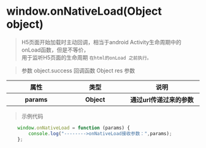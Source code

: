 # window.onNativeLoad(Object object)
 > H5页面开始加载时主动回调，相当于android Activity生命周期中的onLoad函数，但是不等价，<br>
   用于监听H5页面的生命周期 `在html的onLoad 之前执行。`

> 参数 object.success 回调函数 Object res 参数

<table>
    <thead>
    <tr>
        <th>属性</th>
        <th>类型</th>
        <th>说明</th>
    </tr>
    </thead>
    <tbody>
    <tr>
        <th style="width: 200px">params</th>
        <th style="width: 200px;">Object</th>
        <th style="width: 300px;">
            通过url传递过来的参数
        </th>
    </tr>
    </tbody>
</table>

> 示例代码
```js
    window.onNativeLoad = function (params) {
        console.log("-------->onNativeLoad接收参数：",params);
    };
```
